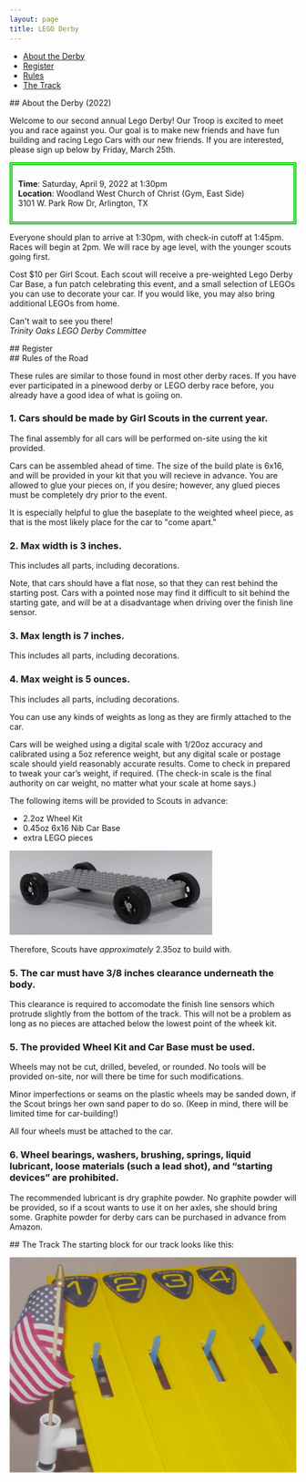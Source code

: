 ```yaml
---
layout: page
title: LEGO Derby
---
```

- [About the Derby](#about)
- [Register](#dmv)
- [Rules](#rules)
- [The Track](#track)

<a id="about" />
## About the Derby (2022)

Welcome to our second annual Lego Derby! Our Troop is excited to meet you and race against you. 
Our goal is to make new friends and have fun building and racing Lego Cars with our new friends. 
If you are interested, please sign up below by Friday, March 25th. 

<div style="border-color:#00cc00; border-style:double; border-width:thick; padding: 10px" markdown="1">

**Time**: Saturday, April 9, 2022 at 1:30pm<br/>
**Location**: Woodland West Church of Christ (Gym, East Side)<br />
3101 W. Park Row Dr, Arlington, TX

</div>

Everyone should plan to arrive at 1:30pm, with check-in cutoff at 1:45pm.  Races will begin at
2pm.  We will race by age level, with the younger scouts going first.

Cost $10 per Girl Scout. Each scout will receive a pre-weighted Lego Derby Car Base, a fun 
patch celebrating this event, and a small selection of LEGOs you can use to decorate your car.
If you would like, you may also bring additional LEGOs from home.

Can't wait to see you there!  
_Trinity Oaks LEGO Derby Committee_

<a id="dmv" />
## Register

<div class="cognito">
<script src="https://www.cognitoforms.com/s/5CGgOlOKDkeFvcJcptH6IA"></script>
<script>Cognito.load("forms", { id: "14" });</script>
</div>

<a id="rules" />
## Rules of the Road

These rules are similar to those found in most other derby races.  If you have ever 
participated in a pinewood derby or LEGO derby race before, you already have a good 
idea of what is goiing on.

### 1. Cars should be made by Girl Scouts in the current year.
The final assembly for all cars will be performed on-site using the kit provided.

Cars can be assembled ahead of time.  The size of the build plate is 6x16, and will be
provided in your kit that you will recieve in advance.  You are allowed to glue your pieces
on, if you desire; however, any glued pieces must be completely dry prior to the event.

It is especially helpful to glue the baseplate to the weighted wheel piece, as that is
the most likely place for the car to "come apart."

### 2. Max width is 3 inches.
This includes all parts, including decorations.

Note, that cars should have a flat nose, so that they can rest behind the starting post. 
Cars with a pointed nose may find it difficult to sit behind the starting gate, and will 
be at a disadvantage when driving over the finish line sensor.

### 3. Max length is 7 inches.
This includes all parts, including decorations.

### 4. Max weight is 5 ounces.
This includes all parts, including decorations.

You can use any kinds of weights as long as they are firmly attached to the car.

Cars will be weighed using a digital scale with 1/20oz accuracy and calibrated using
a 5oz reference weight, but any digital scale or postage scale should yield 
reasonably accurate results. Come to check in prepared to tweak your car’s weight, 
if required. (The check-in scale is the final authority on car weight, no matter 
what your scale at home says.)

The following items will be provided to Scouts in advance:
- 2.2oz Wheel Kit
- 0.45oz 6x16 Nib Car Base
- extra LEGO pieces

![LEGO Kit](/public/content/images/lego-kit.jpg)

Therefore, Scouts have _approximately_ 2.35oz to build with.

### 5. The car must have 3/8 inches clearance underneath the body.
This clearance is required to accomodate the finish line sensors which protrude
slightly from the bottom of the track.  This will not be a problem as long as 
no pieces are attached below the lowest point of the wheek kit.

### 5. The provided Wheel Kit and Car Base must be used.
Wheels may not be cut, drilled, beveled, or rounded.  No tools will be provided
on-site, nor will there be time for such modifications.

Minor imperfections or seams on the plastic wheels may be sanded down, if the 
Scout brings her own sand paper to do so.  (Keep in mind, there will be limited
time for car-building!)

All four wheels must be attached to the car.

### 6. Wheel bearings, washers, brushing, springs, liquid lubricant, loose materials (such a lead shot), and “starting devices” are prohibited.
The recommended lubricant is dry graphite powder.  No graphite powder will be provided,
so if a scout wants to use it on her axles, she should bring some.  Graphite powder
for derby cars can be purchased in advance from Amazon.

<a id="track" />
## The Track
The starting block for our track looks like this:

![SuperTrack Start](/public/content/images/supertrack-start.jfif)

